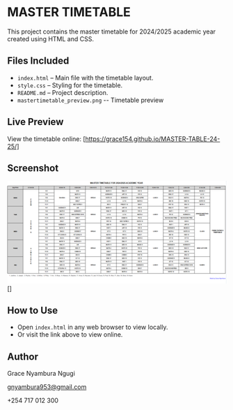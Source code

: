  # MASTER TIMETABLE 

This project contains the master timetable for 2024/2025 academic year created using HTML and CSS.

## Files Included
- `index.html` – Main file with the timetable layout.
- `style.css` – Styling for the timetable.
- `README.md` – Project description.
- `mastertimetable_preview.png` -- Timetable preview

## Live Preview
View the timetable online:
[https://grace154.github.io/MASTER-TABLE-24-25/] 



## Screenshot
![A preview of the 2024/2025 academic timetable](timetable_preview.png)
[]
## How to Use
- Open `index.html` in any web browser to view locally.
- Or visit the link above to view online.

## Author
Grace Nyambura Ngugi

gnyambura953@gmail.com

+254 717 012 300